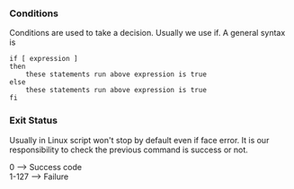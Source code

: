 ### Conditions

Conditions are used to take a decision. Usually we use if. A general syntax is

```
if [ expression ]
then
    these statements run above expression is true
else
    these statements run above expression is true
fi
```

### Exit Status

Usually in Linux script won't stop by default even if face error. It is our responsibility to check the previous command is success or not.

0        --> Success code <br/>
1-127 --> Failure